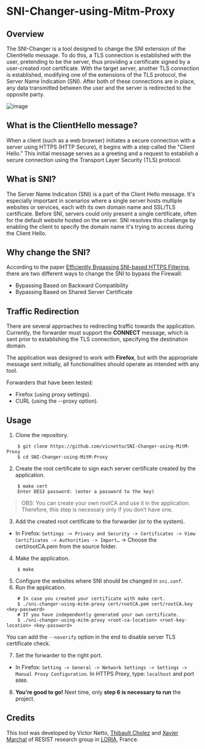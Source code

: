 # SNI-Changer-using-Mitm-Proxy

## Overview

The SNI-Changer is a tool designed to change the SNI extension of the ClientHello message. To do this, a TLS connection is established with the user, pretending to be the server, thus providing a certificate signed by a user-created root certificate. With the target server, another TLS connection is established, modifying one of the extensions of the TLS protocol, the Server Name Indication (SNI). After both of these connections are in place, any data transmitted between the user and the server is redirected to the opposite party.

![image](images/sni-changer-using-mitm-proxy.png)

## What is the ClientHello message?
When a client (such as a web browser) initiates a secure connection with a server using HTTPS (HTTP Secure), it begins with a step called the "Client Hello." This initial message serves as a greeting and a request to establish a secure connection using the Transport Layer Security (TLS) protocol.

## What is SNI?
The Server Name Indication (SNI) is a part of the Client Hello message. It's especially important in scenarios where a single server hosts multiple websites or services, each with its own domain name and SSL/TLS certificate. Before SNI, servers could only present a single certificate, often for the default website hosted on the server. SNI resolves this challenge by enabling the client to specify the domain name it's trying to access during the Client Hello.

## Why change the SNI?
According to the paper [Efficiently Bypassing SNI-based HTTPS Filtering](https://dl.ifip.org/db/conf/im/im2015exp/137348.pdf), there are two different ways to change the SNI to bypass the Firewall:
- Bypassing Based on Backward Compatibility
- Bypassing Based on Shared Server Certificate

## Traffic Redirection
There are several approaches to redirecting traffic towards the application. Currently, the forwarder must support the **CONNECT** message, which is sent prior to establishing the TLS connection, specifying the destination domain.

The application was designed to work with **Firefox**, but with the appropriate message sent initially, all functionalities should operate as intended with any tool.

Forwarders that have been tested:

- Firefox (using proxy settings).
- CURL (using the --proxy option).

## Usage
1. Clone the repository.
```shell
    $ git clone https://github.com/vicnetto/SNI-Changer-using-MitM-Proxy
    $ cd SNI-Changer-using-MitM-Proxy
```
2. Create the root certificate to sign each server certificate created by the application.
```shell
    $ make cert
    Enter DES3 password: (enter a password to the key)
```
> OBS: You can create your own rootCA and use it in the application. Therefore, this step is necessary only if you don’t have one.
3. Add the created root certificate to the forwarder (or to the system).
- In Firefox: `Settings -> Privacy and Security -> Certificates -> View Certificates -> Authorities -> Import…` -> Choose the cert/rootCA.pem from the source folder.
4. Make the application.
```shell
    $ make
```
5. Configure the websites where SNI should be changed in `sni.conf`.
6. Run the application.
```shell
    # In case you created your certificate with make cert.
    $ ./sni-changer-using-mitm-proxy cert/rootCA.pem cert/rootCA.key <key-password>
    # If you have independently generated your own certificate.
    $ ./sni-changer-using-mitm-proxy <root-ca-location> <root-key-location> <key-password>
```
You can add the `--noverify` option in the end to disable server TLS certificate check.

7. Set the forwarder to the right port.
- In Firefox: `Setting -> General -> Network Settings -> Settings -> Manual Proxy Configuration`. In HTTPS Proxy, type: `localhost` and port `8080`.
8. **You’re good to go!** Next time, only **step 6 is necessary to run** the project.

## Credits
This tool was developed by Victor Netto, [Thibault Cholez](https://github.com/cholezth) and [Xavier Marchal](https://github.com/Nayald) of RESIST research group in [LORIA](https://www.loria.fr/fr/), France.
